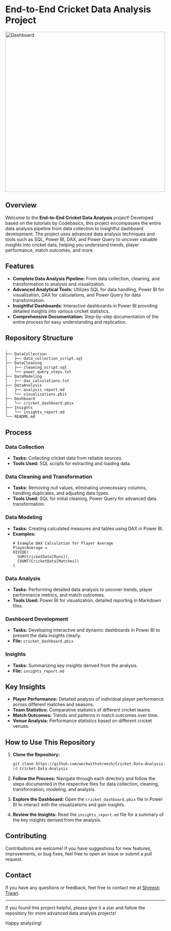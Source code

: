 # End-to-End Cricket Data Analysis Project

<img width="502" alt="Dashboard" src="https://github.com/workwithshreesh/Advanced-DataAnalysis-Projects/assets/117170243/9d845906-b220-4876-bff1-0392587d2581">

## Overview

Welcome to the **End-to-End Cricket Data Analysis** project! Developed based on the tutorials by Codebasics, this project encompasses the entire data analysis pipeline from data collection to insightful dashboard development. The project uses advanced data analysis techniques and tools such as SQL, Power BI, DAX, and Power Query to uncover valuable insights into cricket data, helping you understand trends, player performance, match outcomes, and more.

## Features

- **Complete Data Analysis Pipeline:** From data collection, cleaning, and transformation to analysis and visualization.
- **Advanced Analytical Tools:** Utilizes SQL for data handling, Power BI for visualization, DAX for calculations, and Power Query for data transformation.
- **Insightful Dashboards:** Interactive dashboards in Power BI providing detailed insights into various cricket statistics.
- **Comprehensive Documentation:** Step-by-step documentation of the entire process for easy understanding and replication.

## Repository Structure

```
.
├── DataCollection
│   ├── data_collection_script.sql
├── DataCleaning
│   ├── cleaning_script.sql
│   └── power_query_steps.txt
├── DataModeling
│   ├── dax_calculations.txt
├── DataAnalysis
│   ├── analysis_report.md
│   └── visualizations.pbit
├── Dashboard
│   └── cricket_dashboard.pbix
├── Insights
│   └── insights_report.md
└── README.md
```

## Process

### Data Collection

- **Tasks:** Collecting cricket data from reliable sources.
- **Tools Used:** SQL scripts for extracting and loading data.

### Data Cleaning and Transformation

- **Tasks:** Removing null values, eliminating unnecessary columns, handling duplicates, and adjusting data types.
- **Tools Used:** SQL for initial cleaning, Power Query for advanced data transformation.

### Data Modeling

- **Tasks:** Creating calculated measures and tables using DAX in Power BI.
- **Examples:**
  ```DAX
  # Example DAX Calculation for Player Average
  PlayerAverage = 
  DIVIDE(
    SUM(CricketData[Runs]),
    COUNT(CricketData[Matches])
  )
  ```

### Data Analysis

- **Tasks:** Performing detailed data analysis to uncover trends, player performance metrics, and match outcomes.
- **Tools Used:** Power BI for visualization, detailed reporting in Markdown files.

### Dashboard Development

- **Tasks:** Developing interactive and dynamic dashboards in Power BI to present the data insights clearly.
- **File:** `cricket_dashboard.pbix`

### Insights

- **Tasks:** Summarizing key insights derived from the analysis.
- **File:** `insights_report.md`

## Key Insights

- **Player Performance:** Detailed analysis of individual player performance across different matches and seasons.
- **Team Statistics:** Comparative statistics of different cricket teams.
- **Match Outcomes:** Trends and patterns in match outcomes over time.
- **Venue Analysis:** Performance statistics based on different cricket venues.

## How to Use This Repository

1. **Clone the Repository:**
   ```bash
   git clone https://github.com/workwithshreesh/Cricket-Data-Analysis.git
   cd Cricket-Data-Analysis
   ```

2. **Follow the Process:**
   Navigate through each directory and follow the steps documented in the respective files for data collection, cleaning, transformation, modeling, and analysis.

3. **Explore the Dashboard:**
   Open the `cricket_dashboard.pbix` file in Power BI to interact with the visualizations and gain insights.

4. **Review the Insights:**
   Read the `insights_report.md` file for a summary of the key insights derived from the analysis.

## Contributing

Contributions are welcome! If you have suggestions for new features, improvements, or bug fixes, feel free to open an issue or submit a pull request.

## Contact

If you have any questions or feedback, feel free to contact me at [Shreesh Tiwari](mailto:your-shreesht366.com).


---

If you found this project helpful, please give it a star and follow the repository for more advanced data analysis projects!

Happy analyzing!
